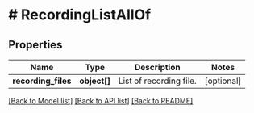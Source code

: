 # # RecordingListAllOf

## Properties

Name | Type | Description | Notes
------------ | ------------- | ------------- | -------------
**recording_files** | **object[]** | List of recording file. | [optional] 

[[Back to Model list]](../../README.md#documentation-for-models) [[Back to API list]](../../README.md#documentation-for-api-endpoints) [[Back to README]](../../README.md)



